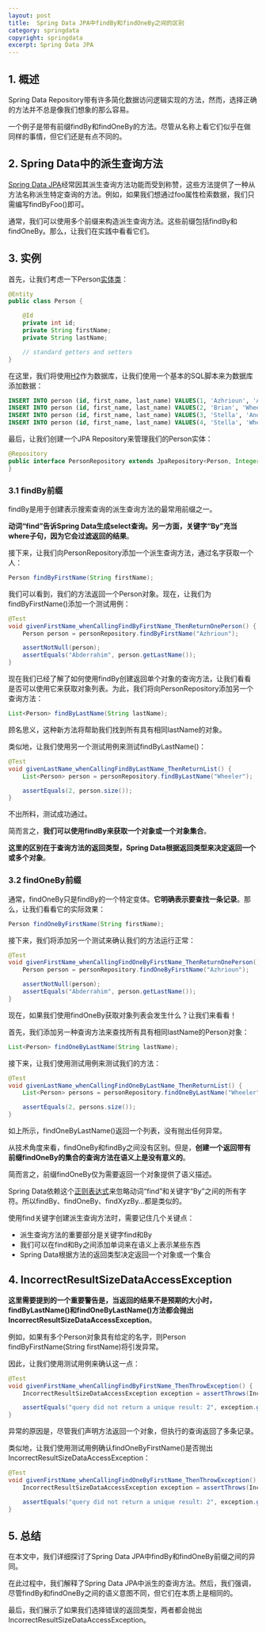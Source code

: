 ```yaml
---
layout: post
title:  Spring Data JPA中findBy和findOneBy之间的区别
category: springdata
copyright: springdata
excerpt: Spring Data JPA
---
```


## 1. 概述

Spring Data Repository带有许多简化数据访问逻辑实现的方法，然而，选择正确的方法并不总是像我们想象的那么容易。

一个例子是带有前缀findBy和findOneBy的方法。尽管从名称上看它们似乎在做同样的事情，但它们还是有点不同的。

## 2. Spring Data中的派生查询方法

[Spring Data JPA](https://www.baeldung.com/the-persistence-layer-with-spring-data-jpa)经常因其派生查询方法功能而受到称赞，这些方法提供了一种从方法名称派生特定查询的方法。例如，如果我们想通过foo属性检索数据，我们只需编写findByFoo()即可。

通常，我们可以使用多个前缀来构造派生查询方法。这些前缀包括findBy和findOneBy。那么，让我们在实践中看看它们。

## 3. 实例

首先，让我们考虑一下Person[实体类](https://www.baeldung.com/jpa-entities)：

```java
@Entity
public class Person {

    @Id
    private int id;
    private String firstName;
    private String lastName;

    // standard getters and setters
}
```

在这里，我们将使用[H2](https://www.baeldung.com/spring-boot-h2-database)作为数据库，让我们使用一个基本的SQL脚本来为数据库添加数据：

```sql
INSERT INTO person (id, first_name, last_name) VALUES(1, 'Azhrioun', 'Abderrahim');
INSERT INTO person (id, first_name, last_name) VALUES(2, 'Brian', 'Wheeler');
INSERT INTO person (id, first_name, last_name) VALUES(3, 'Stella', 'Anderson');
INSERT INTO person (id, first_name, last_name) VALUES(4, 'Stella', 'Wheeler');
```

最后，让我们创建一个JPA Repository来管理我们的Person实体：

```java
@Repository
public interface PersonRepository extends JpaRepository<Person, Integer> {
}
```

### 3.1 findBy前缀

findBy是用于创建表示搜索查询的派生查询方法的最常用前缀之一。

**动词“find”告诉Spring Data生成select查询。另一方面，关键字“By”充当where子句，因为它会过滤返回的结果**。

接下来，让我们向PersonRepository添加一个派生查询方法，通过名字获取一个人：

```java
Person findByFirstName(String firstName);
```

我们可以看到，我们的方法返回一个Person对象。现在，让我们为findByFirstName()添加一个测试用例：

```java
@Test
void givenFirstName_whenCallingFindByFirstName_ThenReturnOnePerson() {
    Person person = personRepository.findByFirstName("Azhrioun");

    assertNotNull(person);
    assertEquals("Abderrahim", person.getLastName());
}
```

现在我们已经了解了如何使用findBy创建返回单个对象的查询方法，让我们看看是否可以使用它来获取对象列表。为此，我们将向PersonRepository添加另一个查询方法：

```java
List<Person> findByLastName(String lastName);
```

顾名思义，这种新方法将帮助我们找到所有具有相同lastName的对象。

类似地，让我们使用另一个测试用例来测试findByLastName()：

```java
@Test
void givenLastName_whenCallingFindByLastName_ThenReturnList() {
    List<Person> person = personRepository.findByLastName("Wheeler");

    assertEquals(2, person.size());
}
```

不出所料，测试成功通过。

简而言之，**我们可以使用findBy来获取一个对象或一个对象集合**。

**这里的区别在于查询方法的返回类型，Spring Data根据返回类型来决定返回一个或多个对象**。

### 3.2 findOneBy前缀

通常，findOneBy只是findBy的一个特定变体。**它明确表示要查找一条记录**。那么，让我们看看它的实际效果：

```java
Person findOneByFirstName(String firstName);
```

接下来，我们将添加另一个测试来确认我们的方法运行正常：

```java
@Test
void givenFirstName_whenCallingFindOneByFirstName_ThenReturnOnePerson() {
    Person person = personRepository.findOneByFirstName("Azhrioun");

    assertNotNull(person);
    assertEquals("Abderrahim", person.getLastName());
}
```

现在，如果我们使用findOneBy获取对象列表会发生什么？让我们来看看！

首先，我们添加另一种查询方法来查找所有具有相同lastName的Person对象：

```java
List<Person> findOneByLastName(String lastName);
```

接下来，让我们使用测试用例来测试我们的方法：

```java
@Test
void givenLastName_whenCallingFindOneByLastName_ThenReturnList() {
    List<Person> persons = personRepository.findOneByLastName("Wheeler");

    assertEquals(2, persons.size());
}
```

如上所示，findOneByLastName()返回一个列表，没有抛出任何异常。

从技术角度来看，findOneBy和findBy之间没有区别。但是，**创建一个返回带有前缀findOneBy的集合的查询方法在语义上是没有意义的**。

简而言之，前缀findOneBy仅为需要返回一个对象提供了语义描述。

Spring Data依赖这个[正则表达式](https://github.com/spring-projects/spring-data-commons/blob/14d5747f68737bb44441dc511cf16393d9d85dc8/src/main/java/org/springframework/data/repository/query/parser/PartTree.java#L65)来忽略动词“find”和关键字“By”之间的所有字符。所以findBy、findOneBy、findXyzBy...都是类似的。

使用find关键字创建派生查询方法时，需要记住几个关键点：

- 派生查询方法的重要部分是关键字find和By
- 我们可以在find和By之间添加单词来在语义上表示某些东西
- Spring Data根据方法的返回类型决定返回一个对象或一个集合

## 4. IncorrectResultSizeDataAccessException

**这里需要提到的一个重要警告是，当返回的结果不是预期的大小时，findByLastName()和findOneByLastName()方法都会抛出IncorrectResultSizeDataAccessException**。

例如，如果有多个Person对象具有给定的名字，则Person findByFirstName(String firstName)将引发异常。

因此，让我们使用测试用例来确认这一点：

```java
@Test
void givenFirstName_whenCallingFindByFirstName_ThenThrowException() {
    IncorrectResultSizeDataAccessException exception = assertThrows(IncorrectResultSizeDataAccessException.class, () -> personRepository.findByFirstName("Stella"));

    assertEquals("query did not return a unique result: 2", exception.getMessage());
}
```

异常的原因是，尽管我们声明方法返回一个对象，但执行的查询返回了多条记录。

类似地，让我们使用测试用例确认findOneByFirstName()是否抛出IncorrectResultSizeDataAccessException：

```java
@Test
void givenFirstName_whenCallingFindOneByFirstName_ThenThrowException() {
    IncorrectResultSizeDataAccessException exception = assertThrows(IncorrectResultSizeDataAccessException.class, () -> personRepository.findOneByFirstName("Stella"));

    assertEquals("query did not return a unique result: 2", exception.getMessage());
}
```

## 5. 总结

在本文中，我们详细探讨了Spring Data JPA中findBy和findOneBy前缀之间的异同。

在此过程中，我们解释了Spring Data JPA中派生的查询方法。然后，我们强调，尽管findBy和findOneBy之间的语义意图不同，但它们在本质上是相同的。

最后，我们展示了如果我们选择错误的返回类型，两者都会抛出IncorrectResultSizeDataAccessException。
